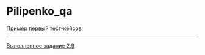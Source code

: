 # Pilipenko_qa
[Пример первый тест-кейсов](https://docs.google.com/spreadsheets/d/1yBNm95TIY-RrzSdeNCBpvNtk_-mX9iDAA-ogR6AMDH4/edit#gid=306401338)

---

[Выполненное задание 2.9](https://docs.google.com/spreadsheets/d/1dB3s9u0wjh4FADzDJaf_H9vEv5xCCweWGahB3zH4mPg/edit?usp=sharing)